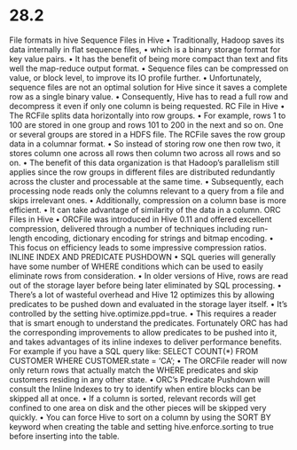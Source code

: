 # 28.2
File formats in hive
Sequence Files in Hive
• Traditionally, Hadoop saves its data internally in flat sequence files,
• which is a binary storage format for key value pairs.
• It has the benefit of being more compact than text and fits well the map-reduce output format.
• Sequence files can be compressed on value, or block level, to improve its IO profile further.
• Unfortunately, sequence files are not an optimal solution for Hive since it saves a complete row as a single binary value.
• Consequently, Hive has to read a full row and decompress it even if only one column is being requested.
RC File in Hive
• The RCFile splits data horizontally into row groups.
• For example, rows 1 to 100 are stored in one group and rows 101 to 200 in the next and so on. One or several groups are stored in a HDFS file. The RCFile saves the row group data in a columnar format.
• So instead of storing row one then row two, it stores column one across all rows then column two across all rows and so on.
• The benefit of this data organization is that Hadoop’s parallelism still applies since the row groups in different files are distributed redundantly across the cluster and processable at the same time.
• Subsequently, each processing node reads only the columns relevant to a query from a file and skips irrelevant ones.
• Additionally, compression on a column base is more efficient.
• It can take advantage of similarity of the data in a column.
ORC Files in Hive
• ORCFile was introduced in Hive 0.11 and offered excellent compression, delivered through a number of techniques including run-length encoding, dictionary encoding for strings and bitmap encoding.
• This focus on efficiency leads to some impressive compression ratios.
INLINE INDEX AND PREDICATE PUSHDOWN
• SQL queries will generally have some number of WHERE conditions which can be used to easily eliminate rows from consideration.
• In older versions of Hive, rows are read out of the storage layer before being later eliminated by SQL processing.
• There’s a lot of wasteful overhead and Hive 12 optimizes this by allowing predicates to be pushed down and evaluated in the storage layer itself.
• It’s controlled by the setting hive.optimize.ppd=true.
• This requires a reader that is smart enough to understand the predicates. Fortunately ORC has had the corresponding improvements to allow predicates to be pushed into it, and takes advantages of its inline indexes to deliver performance benefits.
For example if you have a SQL query like:
SELECT COUNT(*) FROM CUSTOMER WHERE CUSTOMER.state = ‘CA’;
• The ORCFile reader will now only return rows that actually match the WHERE predicates and skip customers residing in any other state.
• ORC’s Predicate Pushdown will consult the Inline Indexes to try to identify when entire blocks can be skipped all at once.
• If a column is sorted, relevant records will get confined to one area on disk and the other pieces will be skipped very quickly.
• You can force Hive to sort on a column by using the SORT BY keyword when creating the table and setting hive.enforce.sorting to true before inserting into the table.

